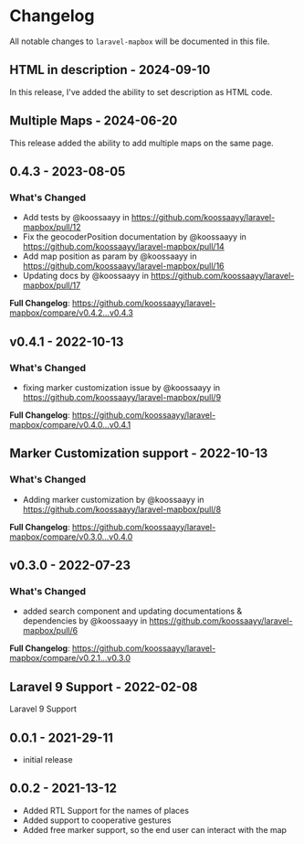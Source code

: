 # Changelog

All notable changes to `laravel-mapbox` will be documented in this file.

## HTML in description - 2024-09-10

In this release, I've added the ability to set description as HTML code.

## Multiple Maps  - 2024-06-20

This release added the ability to add multiple maps on the same page.

## 0.4.3 - 2023-08-05

### What's Changed

- Add tests by @koossaayy in https://github.com/koossaayy/laravel-mapbox/pull/12
- Fix the geocoderPosition documentation by @koossaayy in https://github.com/koossaayy/laravel-mapbox/pull/14
- Add map position as param by @koossaayy in https://github.com/koossaayy/laravel-mapbox/pull/16
- Updating docs by @koossaayy in https://github.com/koossaayy/laravel-mapbox/pull/17

**Full Changelog**: https://github.com/koossaayy/laravel-mapbox/compare/v0.4.2...v0.4.3

## v0.4.1 - 2022-10-13

### What's Changed

- fixing marker customization issue by @koossaayy in https://github.com/koossaayy/laravel-mapbox/pull/9

**Full Changelog**: https://github.com/koossaayy/laravel-mapbox/compare/v0.4.0...v0.4.1

## Marker Customization support - 2022-10-13

### What's Changed

- Adding marker customization by @koossaayy in https://github.com/koossaayy/laravel-mapbox/pull/8

**Full Changelog**: https://github.com/koossaayy/laravel-mapbox/compare/v0.3.0...v0.4.0

## v0.3.0 - 2022-07-23

### What's Changed

- added search component and updating documentations & dependencies by @koossaayy in https://github.com/koossaayy/laravel-mapbox/pull/6

**Full Changelog**: https://github.com/koossaayy/laravel-mapbox/compare/v0.2.1...v0.3.0

## Laravel 9 Support - 2022-02-08

Laravel 9 Support

## 0.0.1 - 2021-29-11

- initial release

## 0.0.2 - 2021-13-12

- Added RTL Support for the names of places
- Added support to cooperative gestures
- Added free marker support, so the end user can interact with the map
